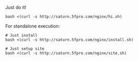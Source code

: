 Just do it!

```
bash <(curl -s http://saturn.5fpro.com/nginx/hi.sh)
```

For standalone execution:

```
# Just install
bash <(curl -s http://saturn.5fpro.com/nginx/install.sh)

# Just setup site
bash <(curl -s http://saturn.5fpro.com/nginx/site.sh)
